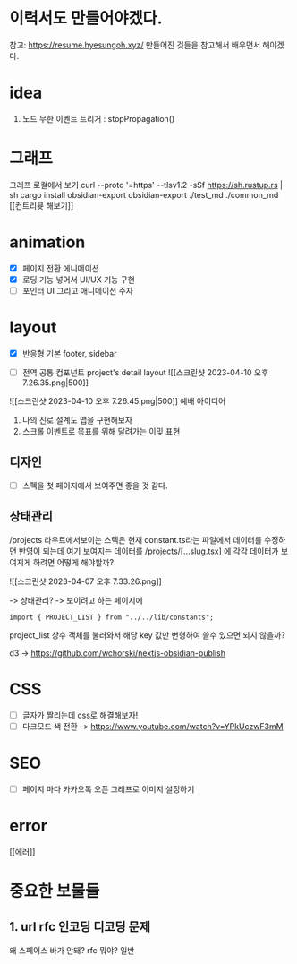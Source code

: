 
# 이력서도 만들어야겠다. 
참고: https://resume.hyesungoh.xyz/
만들어진 것들을 참고해서 배우면서 해야겠다. 


# idea
1. 노드 무한 이벤트 트리거 : stopPropagation()
# 그래프
그래프 로컬에서 보기
curl --proto '=https' --tlsv1.2 -sSf https://sh.rustup.rs | sh
cargo install obsidian-export
obsidian-export ./test_md ./common_md
[[컨트리븃 해보기]]

# animation
- [x] 페이지 전환 에니메이션 
- [x] 로딩 기능 넣어서 UI/UX 기능 구현 
- [ ] 포인터 UI 그리고 애니메이션 주자 

# layout
- [x] 반응형 기본 footer, sidebar
 - [ ] 전역 공통 컴포넌트 project's detail layout
![[스크린샷 2023-04-10 오후 7.26.35.png|500]]


![[스크린샷 2023-04-10 오후 7.26.45.png|500]]
예배 아이디어
1. 나의 진로 설계도 맵을 구현해보자
2. 스크롤 이벤트로 목표를 위해 달려가는 이밎 표현


## 디자인
- [ ] 스펙을 첫 페이지에서 보여주면 좋을 것 같다.

## 상태관리 
/projects 라우트에서보이는 스텍은 현재 constant.ts라는 파일에서 데이터를 수정하면 반영이 되는데 여기 보여지는 데이터를 /projects/[...slug.tsx] 에 각각 데이터가 보여지게 하려면 어떻게 해야할까? 

![[스크린샷 2023-04-07 오후 7.33.26.png]]


-> 상태관리? 
-> 보이려고 하는 페이지에
```Js
import { PROJECT_LIST } from "../../lib/constants";
```

project_list 상수 객체를 불러와서 해당 key 값만 변형하여 쓸수 있으면 되지 않을까? 


d3 -> https://github.com/wchorski/nextjs-obsidian-publish



# CSS
- [ ] 글자가 짤리는데 css로 해결해보자! 
- [ ] 다크모드 색 전환  -> https://www.youtube.com/watch?v=YPkUczwF3mM

# SEO
- [ ] 페이지 마다 카카오톡 오픈 그래프로 이미지 설정하기 

# error
[[에러]]

# 중요한 보물들
## 1. url rfc 인코딩 디코딩 문제 
왜 스페이스 바가 안돼?
rfc 뭐야? 
일반 




